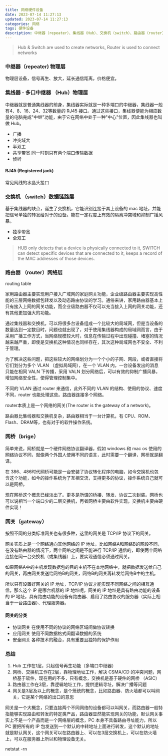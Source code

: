 ```yaml
---
title: 网络硬件设备
date: 2023-07-14 11:27:13
updated: 2023-07-14 11:27:13
categories: 网络
tags: 硬件设备
description: 中继器（repeater）、集线器（Hub）、交换机（switch）、路由器（router）、网桥（brige）、网关（gateway）
---
```


> Hub & Switch are used to create networks, Router is used to connect networks


### 中继器（repeater) 物理层
物理层设备，信号再生、放大，延长通信距离，价格便宜。


### 集线器 - 多口中继器 （Hub）物理层
中继器就是普通集线器的前身，集线器实际就是一种多端口的中继器，集线器一般有4、8、16、24、32等数量的 RJ45 接口。通过这些接口，集线器便能为相应数量的电脑完成"中继"功能，由于它在网络中处于一种"中心"位置，因此集线器也叫做 Hub。

- 广播
- 冲突域大
- 半双工
- 共享带宽 同一时刻只有两个端口传输数据
- 侦听

#### RJ45 (Registered jack)
常见网线的水晶头接口


### 交换机 （switch）数据链路层

基于集线器的缺点，诞生了交换机，它能识别连接于其上设备的 mac 地址，并能把信号单独的转发给对于的设备。能在一定程度上有效的隔离冲突域和抑制广播风暴。
- 独享带宽
- 全双工

>HUB only detects that a device is physically connected to it, SWITCH can detect specific devices that are connected to it, keeps a record of the MAC addresses of those devices.

### 路由器 （router）网络层
routing table 

家用路由器主要实现用户接入广域网的家庭网关功能，企业级路由器主要实现高性能的三层网络数据包转发以及动态路由协议的学习。通俗来讲，家用路由器基本上只有接入上网的网关功能，而企业级路由器不仅可以充当接入上网的网关功能，还有其他更加强大的功能。

通过集线器和交换机，可以将很多台设备组成一个比较大的局域网，但是当设备的数量达到一定数目时，问题也就出现了，对于使用集线器构成的局域网而言，由于采用广播工作方式，当网络规模较大时，信息在传输过程中出现碰撞、堵塞的情况越来越严重，即使是交换机这种情况也同样存在，其次这种局域网也不安全、不利于管理。

为了解决这些问题，把这些较大的网络划分为一个个小的子网、网段，或者直接将它们划分为多个 VLAN （虚拟局域网），在一个 VLAN 内，一台设备发出的消息只能在相同 VALN 下传播，采用 VALN 划分网络后，可以有效的抑制广播风暴，增加网络安全性，使得管理控制集中。

不同的 VLAN 通过 router 来通信，此外不同的 VLAN 的结构、使用的协议、速度不同，router 也能处理这些。路由器连接多个网络。

router本质上是一个网络的网关(The router is the gateway of a network)。

路由器比集线器和交换机复杂，路由器相当于一台计算机，有 CPU、ROM、Flash、DRAM等，也有对于的软件操作系统。

### 网桥（brige）
简单来说，网桥就是一个硬件网络协议翻译器，假如 windows 和 mac os 使用的网络协议不同，就像两个外国人使用不同的语言，此时需要一个翻译，网桥就是翻译。

在 386、486时代网桥可能是一台安装了协议转化程序的电脑，如今交换机也包含这个功能，如今的操作系统为了互相交流，支持更多的协议，操作系统自己就可以是网桥。

现在网桥这个概念已经淡出了。更多是所谓的桥接、转发、协议二次封装。网桥也可以说相当一个端口少的二层交换机，再者网桥主要由软件实现，交换机主要由硬件实现！

### 网关（gateway）
按照不同的分类标准网关也有很多种，这里的网关是 TCP/IP 协议下的网关。

网关实质上是一个网络通向其他网络的 IP 地址，比如网络A和网络B的网段不同，在没有路由器的情况下，两个网络之间是不能进行 TCP/IP 通信的，即使两个网络连接在同一台交换机（或集线器）上，要实现通信必须通过网关。

如果网络A中的主机发现数据包的目的主机不在本地网络中，就把数据发送给自己的网关，再由网关发送给网络B的网关，网络B的网关再转发给网络B中的主机。

所以只有设置好网关的 IP 地址，TCP/IP 协议才能实现不同网络之间的相互通信，那么这个 IP 是哪台机器的 IP 地址呢，网关的 IP 地址是具有路由功能的设备的 IP 地址，具有路由功能的设备有路由器、启用了路由协议的服务器（实际上相当于一台路由器）、代理服务器。

#### 网关的分类
- 协议网关 在使用不同的协议的网络区域间做协议转换
- 应用网关 使用不同数据格式间翻译数据的系统
- 安全网关 各种技术的融合，具有重要且独特的保护作用


### 总结
1. Hub 工作在1层，只起信号再生功能（多端口中继器）
2. 网桥、交换机工作在2层，靠物理地址工作，解决 CSMA/CD 的冲突问题，网桥基于软件，现在用的不多，只有概念，交换机是基于硬件的网桥 （ASIC）
3. 路由器工作在3层，靠逻辑地址工作，提供逻辑寻址，解决广播等问题
4. 网关是3层及以上的概念，是个笼统的概念，比如路由器、防火墙都可以叫网关，它是某个网络的出口的意思

网关是一个大概念，只要连接两个不同网络的设备都可以叫网关，而路由器一般特指能够实现路由和转发的特定类产品，路由器显然能实现网关的功能，默认网关事实上不是一个产品而是一个网络层的概念，PC 本身不具备路由寻址能力，所以 PC 要把所有的 IP 包发送到一个默认的中转地址上面进行转发，这个默认的地址就是默认网关，这个网关可以在路由器上、可以在3层交换机上，可以在防火墙上，可以在服务器上所以和物理设备无关。

netstat -rn